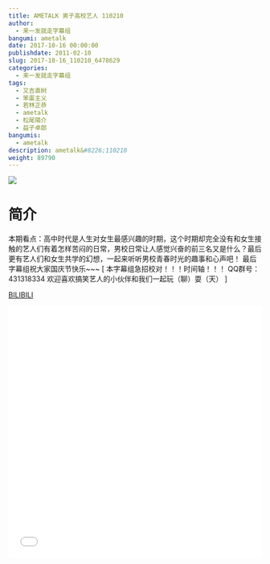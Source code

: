 ```yaml
---
title: AMETALK 男子高校艺人 110210
author: 
  - 来一发就走字幕组
bangumi: ametalk
date: 2017-10-16 00:00:00
publishdate: 2011-02-10
slug: 2017-10-16_110210_6478629
categories: 
  - 来一发就走字幕组
tags: 
  - 又吉直树
  - 笨蛋主义
  - 若林正恭
  - ametalk
  - 松尾陽介
  - 益子卓郎
bangumis: 
  - ametalk
description: ametalk&#8226;110210
weight: 89790
---
```


![](https://i.imgur.com/Z3POmr5.jpg)

# 简介  
本期看点：高中时代是人生对女生最感兴趣的时期，这个时期却完全没有和女生接触的艺人们有着怎样苦闷的日常，男校日常让人感觉兴奋的前三名又是什么？最后更有艺人们和女生共学的幻想，一起来听听男校青春时光的趣事和心声吧！
最后字幕组祝大家国庆节快乐~~~
[ 本字幕组急招校对！！！时间轴！！！ QQ群号：431318334 欢迎喜欢搞笑艺人的小伙伴和我们一起玩（聊）耍（天） ]

  [BILIBILI](https://www.bilibili.com/video/av6478629/)


<div class="vcontainer">  <iframe class='video' src="//www.bilibili.com/blackboard/player.html?aid=6478629" width="100%" height="500" frameborder="0" allowfullscreen="allowfullscreen"></iframe></div>
